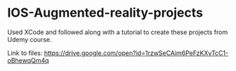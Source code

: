 # IOS-Augmented-reality-projects
Used XCode and followed along with a tutorial to create these projects from Udemy course.

Link to files: https://drive.google.com/open?id=1rzwSeCAim6PeFzKXyTcC1-oBhewqQm4q

